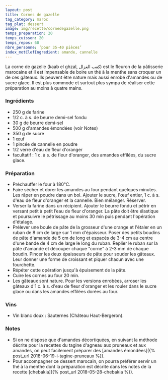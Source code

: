 ```yaml
---
layout: post
title: Cornes de gazelle
tag_category: maroc
tag_plat: dessert
image: img/recette/cornedegazelle.png
temps_preparation: 20
temps_cuisson: 20
temps_repos: 60
nbre_personne: ‘pour 35-40 pièces’
index_motClefIngredient: amande, cannelle
---
```

La corne de gazelle (kaab el ghzal, كعب الغزال) est le fleuron de la pâtisserie marocaine et il est impensable de boire un thé à la menthe sans croquer un de ces gâteaux. Ils peuvent être nature mais aussi enrobé d'amandes ou de sucre glace. Il est plus commode et surtout plus sympa de réaliser cette préparation au moins à quatre mains.

### Ingrédients
* 250 g de farine
* 1/2 c. à s. de beurre demi-sel fondu
* 30 g de beurre demi-sel
* 500 g d'amandes émondées (voir Notes)
* 350 g de sucre
* 1 œuf
* 1 pincée de cannelle en poudre
* 1/2 verre d'eau de fleur d'oranger
* facultatif : 1 c. à s. de fleur d'oranger, des amandes effilées, du sucre glace.

### Préparation
* Préchauffer le four à 180°C.
* Faire sécher et dorer les amandes au four pendant quelques minutes. Les râper en poudre dans un bol. Ajouter le sucre, l'œuf entier, 1 c. à s. d'eau de fleur d'oranger et la cannelle. Bien mélanger. Réserver.
* Verser la farine dans un récipient. Ajouter le beurre fondu et pétrir en versant petit à petit l’eau de fleur d'oranger. La pâte doit être élastique et poursuivre le pétrissage au moins 30 min puis pendant l'opération d'étalage.
* Prélever une boule de pâte de la grosseur d'une orange et l'étaler en un ruban de 8 cm de large sur 1 mm d'épaisseur. Poser des petits boudins de pâte d'amande de 5 cm de long et espacés de 3-4 cm au centre d'une bande de 4 cm de large le long du ruban. Replier le ruban sur la pâte d'amande et découper chaque "corne" à 2-3 mm de chaque boudin. Pincer les deux épaisseurs de pâte pour souder les gâteaux. Leur donner une forme de croissant et piquer chacun avec une fourchette.
* Répéter cette opération jusqu'à épuisement de la pâte.
* Cuire les cornes au four 20 min.
* Les gâteaux sont nature. Pour les versions enrobées, arroser les gâteaux d'1 c. à s. d'eau de fleur d'oranger et les rouler dans le sucre glace ou dans les amandes effilées dorées au four.

### Vins
* Vin blanc doux : Sauternes (Château Haut-Bergeron).

### Notes
* Si on ne dispose que d'amandes décortiquées, en suivant la méthode décrite pour la recettes du tagine d'agneau aux pruneaux et aux amandes, on peut facilement préparer des [amandes émondées]({% post_url 2018-06-19-i-tagine-pruneaux %}).
* Pour accompagner ce dessert marocain, on pourra préférer servir un thé à la menthe dont la préparation est décrite dans les notes de la recette [chebakia]({% post_url 2018-05-28-chebakia %}).
